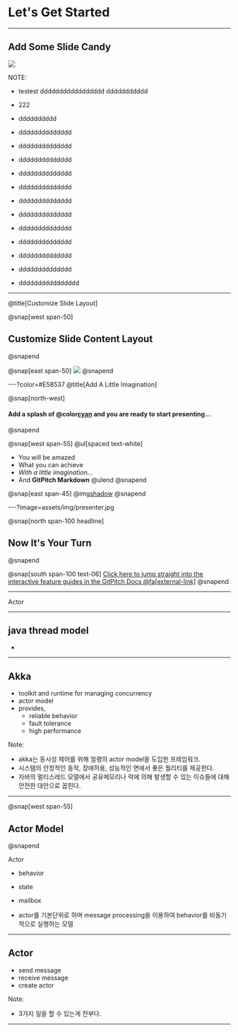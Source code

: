 # Let's Get Started

---

## Add Some Slide Candy

![](assets/img/presentation.png)

NOTE:
- testest
ddddddddddddddddd
ddddddddddd
- 222


- dddddddddd
- dddddddddddddd
- dddddddddddddd
- dddddddddddddd
- dddddddddddddd
- dddddddddddddd
- dddddddddddddd
- dddddddddddddd
- dddddddddddddd
- dddddddddddddd
- dddddddddddddd
- dddddddddddddd













- dddddddddddddddd
---
@title[Customize Slide Layout]

@snap[west span-50]
## Customize Slide Content Layout
@snapend

@snap[east span-50]
![](assets/img/presentation.png)
@snapend

---?color=#E58537
@title[Add A Little Imagination]

@snap[north-west]
#### Add a splash of @color[cyan](**color**) and you are ready to start presenting...
@snapend

@snap[west span-55]
@ul[spaced text-white]
- You will be amazed
- What you can achieve
- *With a little imagination...*
- And **GitPitch Markdown**
@ulend
@snapend

@snap[east span-45]
@img[shadow](assets/img/conference.png)
@snapend

---?image=assets/img/presenter.jpg

@snap[north span-100 headline]
## Now It's Your Turn
@snapend

@snap[south span-100 text-06]
[Click here to jump straight into the interactive feature guides in the GitPitch Docs @fa[external-link]](https://gitpitch.com/docs/getting-started/tutorial/)
@snapend

---

Actor

---

## java thread model
- 

---

## Akka

- toolkit and runtime for managing concurrency
- actor model
- provides,
	- reliable behavior
	- fault tolerance
	- high performance

Note:
- akka는 동시성 제어를 위해 얼랭의 actor model을 도입한 프레임워크.
- 시스템의 안정적인 동작, 장애허용, 성능적인 면에서 좋은 퀄리티를 제공한다.
- 자바의 멀티스레드 모델에서 공유메모리나 락에 의해 발생할 수 있는 이슈들에 대해 안전한 대안으로 꼽힌다.

---

@snap[west span-55]
## Actor Model
@snapend

Actor
- behavior
- state
- mailbox

- actor를 기본단위로 하며 message processing을 이용하여 behavior를 비동기적으로 실행하는 모델

---

## Actor

- send message
- receive message
- create actor


Note:
- 3가지 일을 할 수 있는게 전부다. 

---
